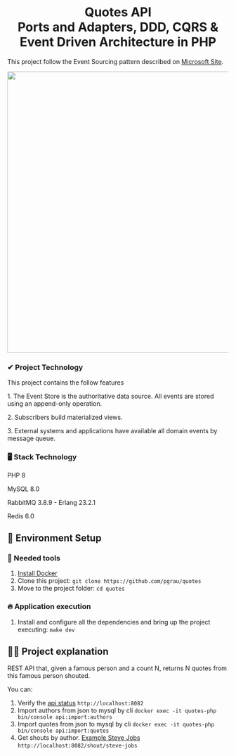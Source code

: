 <h1 align="center">
Quotes API  </br> Ports and Adapters, DDD, CQRS & <br/> Event Driven Architecture  in PHP
</h1>

<p align="left">
This project follow the Event Sourcing pattern described on <a href="https://docs.microsoft.com/en-us/azure/architecture/patterns/event-sourcing"/>Microsoft Site</a>.
</p>

<p align="center">
  <a href="https://docs.microsoft.com/en-us/azure/architecture/patterns/event-sourcing">
    <img src="https://docs.microsoft.com/en-us/azure/architecture/patterns/_images/event-sourcing-overview.png" width="640px" />
  </a>
</p>

### ✔ Project Technology
<p>This project contains the follow features</p>
<p>1. The Event Store is the authoritative data source. All events are stored using an append-only operation.</p>
<p>2. Subscribers build materialized views.</p>
<p>3. External systems and applications have available all domain events by message queue.</p>

### 🖥️ Stack Technology

<p>PHP 8</p>
<p>MySQL 8.0</p>
<p>RabbitMQ 3.8.9 - Erlang 23.2.1</p>
<p>Redis 6.0</p>

## 🚀 Environment Setup

### 🐳 Needed tools

1. [Install Docker](https://www.docker.com/get-started)
2. Clone this project: `git clone https://github.com/pgrau/quotes`
3. Move to the project folder: `cd quotes`

### 🔥 Application execution

1. Install and configure all the dependencies and bring up the project executing:
   `make dev`

## 👩‍💻 Project explanation

<p>REST API that, given a famous person and a count N, returns N quotes from this famous person shouted.</p>

You can:

1. Verify the [api status](http://localhost:8082) `http://localhost:8082`
2. Import authors from json to mysql by cli `docker exec -it quotes-php bin/console api:import:authors`
2. Import quotes from json to mysql by cli `docker exec -it quotes-php bin/console api:import:quotes`
4. Get shouts by author. [Example Steve Jobs](http://localhost:8082/shout/steve-jobs)  `http://localhost:8082/shout/steve-jobs`